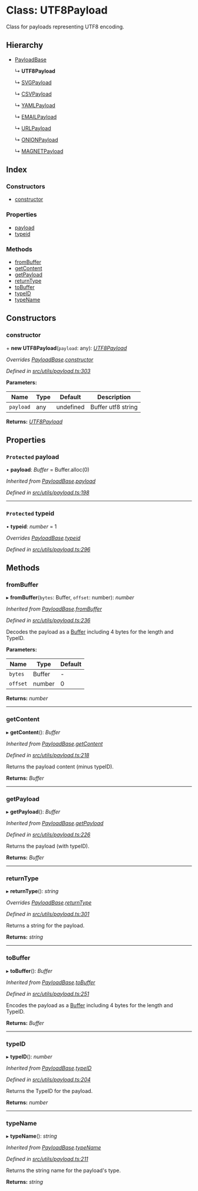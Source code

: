 # Class: UTF8Payload

Class for payloads representing UTF8 encoding.

## Hierarchy

- [PayloadBase](utils_payload.payloadbase)

  ↳ **UTF8Payload**

  ↳ [SVGPayload](utils_payload.svgpayload)

  ↳ [CSVPayload](utils_payload.csvpayload)

  ↳ [YAMLPayload](utils_payload.yamlpayload)

  ↳ [EMAILPayload](utils_payload.emailpayload)

  ↳ [URLPayload](utils_payload.urlpayload)

  ↳ [ONIONPayload](utils_payload.onionpayload)

  ↳ [MAGNETPayload](utils_payload.magnetpayload)

## Index

### Constructors

- [constructor](utils_payload.utf8payload#constructor)

### Properties

- [payload](utils_payload.utf8payload#protected-payload)
- [typeid](utils_payload.utf8payload#protected-typeid)

### Methods

- [fromBuffer](utils_payload.utf8payload#frombuffer)
- [getContent](utils_payload.utf8payload#getcontent)
- [getPayload](utils_payload.utf8payload#getpayload)
- [returnType](utils_payload.utf8payload#returntype)
- [toBuffer](utils_payload.utf8payload#tobuffer)
- [typeID](utils_payload.utf8payload#typeid)
- [typeName](utils_payload.utf8payload#typename)

## Constructors

### constructor

\+ **new UTF8Payload**(`payload`: any): _[UTF8Payload](utils_payload.utf8payload)_

_Overrides [PayloadBase](utils_payload.payloadbase).[constructor](utils_payload.payloadbase#constructor)_

_Defined in [src/utils/payload.ts:303](https://github.com/chain4travel/caminojs/blob/3883166/src/utils/payload.ts#L303)_

**Parameters:**

| Name      | Type | Default   | Description        |
| --------- | ---- | --------- | ------------------ |
| `payload` | any  | undefined | Buffer utf8 string |

**Returns:** _[UTF8Payload](utils_payload.utf8payload)_

## Properties

### `Protected` payload

• **payload**: _Buffer_ = Buffer.alloc(0)

_Inherited from [PayloadBase](utils_payload.payloadbase).[payload](utils_payload.payloadbase#protected-payload)_

_Defined in [src/utils/payload.ts:198](https://github.com/chain4travel/caminojs/blob/3883166/src/utils/payload.ts#L198)_

---

### `Protected` typeid

• **typeid**: _number_ = 1

_Overrides [PayloadBase](utils_payload.payloadbase).[typeid](utils_payload.payloadbase#protected-typeid)_

_Defined in [src/utils/payload.ts:296](https://github.com/chain4travel/caminojs/blob/3883166/src/utils/payload.ts#L296)_

## Methods

### fromBuffer

▸ **fromBuffer**(`bytes`: Buffer, `offset`: number): _number_

_Inherited from [PayloadBase](utils_payload.payloadbase).[fromBuffer](utils_payload.payloadbase#frombuffer)_

_Defined in [src/utils/payload.ts:236](https://github.com/chain4travel/caminojs/blob/3883166/src/utils/payload.ts#L236)_

Decodes the payload as a [Buffer](https://github.com/feross/buffer) including 4 bytes for the length and TypeID.

**Parameters:**

| Name     | Type   | Default |
| -------- | ------ | ------- |
| `bytes`  | Buffer | -       |
| `offset` | number | 0       |

**Returns:** _number_

---

### getContent

▸ **getContent**(): _Buffer_

_Inherited from [PayloadBase](utils_payload.payloadbase).[getContent](utils_payload.payloadbase#getcontent)_

_Defined in [src/utils/payload.ts:218](https://github.com/chain4travel/caminojs/blob/3883166/src/utils/payload.ts#L218)_

Returns the payload content (minus typeID).

**Returns:** _Buffer_

---

### getPayload

▸ **getPayload**(): _Buffer_

_Inherited from [PayloadBase](utils_payload.payloadbase).[getPayload](utils_payload.payloadbase#getpayload)_

_Defined in [src/utils/payload.ts:226](https://github.com/chain4travel/caminojs/blob/3883166/src/utils/payload.ts#L226)_

Returns the payload (with typeID).

**Returns:** _Buffer_

---

### returnType

▸ **returnType**(): _string_

_Overrides [PayloadBase](utils_payload.payloadbase).[returnType](utils_payload.payloadbase#abstract-returntype)_

_Defined in [src/utils/payload.ts:301](https://github.com/chain4travel/caminojs/blob/3883166/src/utils/payload.ts#L301)_

Returns a string for the payload.

**Returns:** _string_

---

### toBuffer

▸ **toBuffer**(): _Buffer_

_Inherited from [PayloadBase](utils_payload.payloadbase).[toBuffer](utils_payload.payloadbase#tobuffer)_

_Defined in [src/utils/payload.ts:251](https://github.com/chain4travel/caminojs/blob/3883166/src/utils/payload.ts#L251)_

Encodes the payload as a [Buffer](https://github.com/feross/buffer) including 4 bytes for the length and TypeID.

**Returns:** _Buffer_

---

### typeID

▸ **typeID**(): _number_

_Inherited from [PayloadBase](utils_payload.payloadbase).[typeID](utils_payload.payloadbase#typeid)_

_Defined in [src/utils/payload.ts:204](https://github.com/chain4travel/caminojs/blob/3883166/src/utils/payload.ts#L204)_

Returns the TypeID for the payload.

**Returns:** _number_

---

### typeName

▸ **typeName**(): _string_

_Inherited from [PayloadBase](utils_payload.payloadbase).[typeName](utils_payload.payloadbase#typename)_

_Defined in [src/utils/payload.ts:211](https://github.com/chain4travel/caminojs/blob/3883166/src/utils/payload.ts#L211)_

Returns the string name for the payload's type.

**Returns:** _string_
